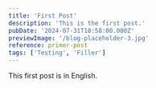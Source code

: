 ```yaml
---
title: 'First Post'
description: 'This is the first post.'
pubDate: '2024-07-31T18:58:00.000Z'
previewImage: '/blog-placeholder-3.jpg'
reference: primer-post
tags: ['Testing', 'Filler']
---
```


This first post is in English.
